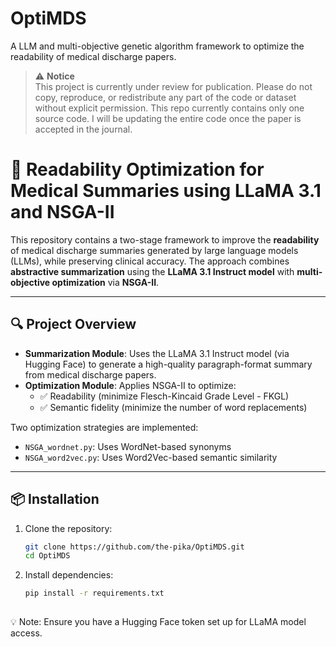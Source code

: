 # OptiMDS
A LLM and multi-objective genetic algorithm framework to optimize the readability of medical discharge papers.


> ⚠️ **Notice**  
> This project is currently under review for publication. Please do not copy, reproduce, or redistribute any part of the code or dataset without explicit permission.
> This repo currently contains only one source code. I will be updating the entire code once the paper is accepted in the journal.

# 🧠 Readability Optimization for Medical Summaries using LLaMA 3.1 and NSGA-II

This repository contains a two-stage framework to improve the **readability** of medical discharge summaries generated by large language models (LLMs), while preserving clinical accuracy. The approach combines **abstractive summarization** using the **LLaMA 3.1 Instruct model** with **multi-objective optimization** via **NSGA-II**.

---

## 🔍 Project Overview

- **Summarization Module**: Uses the LLaMA 3.1 Instruct model (via Hugging Face) to generate a high-quality paragraph-format summary from medical discharge papers.
- **Optimization Module**: Applies NSGA-II to optimize:
  - ✅ Readability (minimize Flesch-Kincaid Grade Level - FKGL)
  - ✅ Semantic fidelity (minimize the number of word replacements)

Two optimization strategies are implemented:
- `NSGA_wordnet.py`: Uses WordNet-based synonyms
- `NSGA_word2vec.py`: Uses Word2Vec-based semantic similarity

---

## 📦 Installation

1. Clone the repository:
   ```bash
   git clone https://github.com/the-pika/OptiMDS.git
   cd OptiMDS

2. Install dependencies:
   ```bash
   pip install -r requirements.txt
  
💡 Note: Ensure you have a Hugging Face token set up for LLaMA model access.
